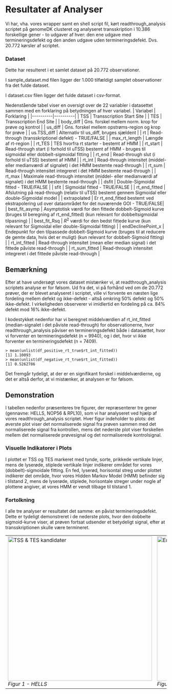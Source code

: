 # Resultater af Analyser


Vi har, vha. vores wrapper samt en shell script fil, kørt readthrough_analysis scriptet på genomeDK clusteret og analyseret transskription i 10.386 forskellige gener - to udgaver af hver: den ene udgave med termineringsdefekt og den anden udgave uden termineringsdefekt. Dvs. 20.772 kørsler af scriptet.

### Dataset
Dette har resulteret i et samlet dataset på 20.772 observationer. 

I sample_dataset.md filen ligger der 1.000 tilfældigt samplet observationer fra det fulde dataset. 

I dataset.csv filen ligger det fulde dataset i csv-format. 

Nedenstående tabel viser en oversigt over de 22 variabler i datasettet sammen med en forklaring på betydningen af hver variabel.
| Variabel | Forklaring |
|----------|----------|
| TSS    | Transscription Start Site   |
| TES    | Transscription End Site   |
| body_diff    | Gns. forskel mellem norm. krop for prøve og kontrol  |
| us_diff    | Gns. forskel mellem opstrøms-region og krop for prøve  |
| us.TSS_diff	    | Alternativ til us_diff, bruges sjældent    |
| rt    | Read-through (transskriptionel defekt) - TRUE/FALSE   |
| max_rt_length    | Længde af rt-region   |
| rt_TES    | TES hvorfra rt starter - bestemt af HMM   |
| rt_start    | Read-through start (i forhold til uTSS) bestemt af HMM - bruges til sigmoidal eller dobbelt-sigmoidal fitting   |
| rt_end   | Read-through slut (i forhold til uTSS) bestemt af HMM  |
| rt_int   | Read-through intensitet (middel- eller medianværdi af signalet) i det HMM bestemte read-through  |
| rt_sum   | Read-through intensitet integreret i det HMM bestemte read-through |
| rt_max   | Maximale read-through intensitet (middel- eller medianværdi af signalet) i det HMM bestemte read-through  |
| dsfit   | Double-Sigmoidal fitted - TRUE/FALSE  |
| sfit   | Sigmoidal fitted - TRUE/FALSE  |
| rt_end_fitted   | Afslutning på read-through (relativ til uTSS) bestemt gennem Sigmoidal eller double-Sigmoidal model  |
| extrapolated   | Er rt_end_fitted bestemt ved ekstrapolering ud over dataområdet for det nuværende GOI - TRUE/FALSE|
| best_fit_asymp   | Asymptotisk værdi for den fittede dobbelt-Sigmoid kurve (bruges til beregning af rt_end_fitted) (kun relevant for dobbeltsigmoidal tilpasning)  |
| best_fit_Rsq   | $R^2$ værdi for den bedst fittede kurve (kun relevant for Sigmoidal eller double-Sigmoidal fitting)  |
| endDeclinePoint_x   | Endepunkt for den tilpassede dobbelt-Sigmoid kurve (bruges til at reducere de gemte data, hvis det er muligt) (kun relevant for dobbelt-Sigmoid fitting)  |
| rt_int_fitted   | Read-through intensitet (mean eller median signal) i det fittede påviste read-through  |
| rt_sum_fitted   | Read-through intensitet integreret i det fittede påviste read-through  |


## Bemærkning
Efter at have undersøgt vores dataset mistænker vi, at readthrough_analysis scriptets analyse er for følsom. Ud fra det, vi på forhånd ved om de 20.772 prøver, der er blevet analyseret i scriptet, ville vi forvente en næsten lige fordeling mellem defekt og ikke-defekt - altså omkring 50% defekt og 50% ikke-defekt. I virkeligheden observerer vi imidlertid en fordeling på ca. 84% defekt mod 16% ikke-defekt.

I kodestykket nedenfor har vi beregnet middelværdien af rt_int_fitted (median-signalet i det påviste read-through) for observationerne, hvor readthrough_analysis påviser en termineringsdefekt både i datasættet, hvor vi forventer en termineringsdefekt (n = 9940), og i det, hvor vi ikke forventer en termineringsdefekt (n = 7409).
```{r}
> mean(unlist(df_positive_rt_true$rt_int_fitted))
[1] 1.10093
> mean(unlist(df_negative_rt_true$rt_int_fitted))
[1] 0.5262786
```
Det fremgår tydeligt, at der er en signifikant forskel i middelværdierne, og det er altså derfor, at vi mistænker, at analysen er for følsom.

## Demonstration
I tabellen nedenfor præsenteres tre figurer, der repræsenterer tre gener (gennavne: HELLS, NOP56 & RPL10), som vi har analyseret ved hjælp af vores readthrough_analysis scriptet. Hver figur indeholder to plots: det øverste plot viser det normaliserede signal fra prøven sammen med det normaliserede signal fra kontrollen, mens det nederste plot viser forskellen mellem det normaliserede prøvesignal og det normaliserede kontrolsignal.
### Visuelle Indikatorer i Plots
I plottet er TSS og TES markeret med tynde, sorte, prikkede vertikale linjer, mens de lyserøde, stiplede vertikale linjer indikerer området for vores (dobbelt)-sigmoidale fitting. En fed, lyserød, horisontal streg under plottet indikerer det område, hvor vores Hidden Markov Model (HMM) befinder sig i tilstand 2, mens de lyserøde, stiplede, horisontale streger under nogle af plottene angiver, at vores HMM er vendt tilbage til tilstand 1.
### Fortolkning
I alle tre analyser er resultatet det samme: en påvist termineringsdefekt. Dette er tydeligt demonstreret i de nederste plots, hvor den dobbelte sigmoid-kurve viser, at prøven fortsat udsender et betydeligt signal, efter at transskriptionen skulle være termineret.
<table>
  <tr>
    <td>
      <img width="450" alt="TSS & TES kandidater" src="https://github.com/Kasperlanghoff12/Dataprojekt/assets/128427973/a028a564-4fca-4cce-90a1-6e3244d0ce1c">
      <br>
      <em>Figur 1 - HELLS</em>
    </td>
    <td>
      <img width="450" alt="Endelig TSS & TES" src="https://github.com/Kasperlanghoff12/Dataprojekt/assets/128427973/961ed17d-e911-4966-bb6e-e6b3313dffa0">
      <br>
      <em>Figur 2 - NOP56</em>
    </td>
    <td>
      <img width="450" alt="Endelig TSS & TES" src="https://github.com/Kasperlanghoff12/Dataprojekt/assets/128427973/0e794841-fa82-4983-9f33-41d851277b25">
      <br>
      <em>Figur 3 - RPL10</em>
    </td>
  </tr>
</table>
